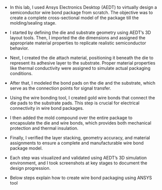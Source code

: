 ## 
* In this lab, I used Ansys Electronics Desktop (AEDT) to virtually design a semiconductor wire bond package from scratch. The objective was to create a complete cross-sectional model of the package till the molding/sealing stage.

* I started by defining the die and substrate geometry using AEDT’s 3D layout tools. Then, I imported the die dimensions and assigned the appropriate material properties to replicate realistic semiconductor behavior.

* Next, I created the die attach material, positioning it beneath the die to represent its adhesive layer to the substrate. Proper material properties like thermal conductivity were assigned to simulate actual packaging conditions.

* After that, I modeled the bond pads on the die and the substrate, which serve as the connection points for signal transfer.

* Using the wire bonding tool, I created gold wire bonds that connect the die pads to the substrate pads. This step is crucial for electrical connectivity in wire bond packages.

* I then added the mold compound over the entire package to encapsulate the die and wire bonds, which provides both mechanical protection and thermal insulation.

* Finally, I verified the layer stacking, geometry accuracy, and material assignments to ensure a complete and manufacturable wire bond package model.

* Each step was visualized and validated using AEDT’s 3D simulation environment, and I took screenshots at key stages to document the design progression.

* Below steps explain how to create wire bond packaging using ANSYS tool

